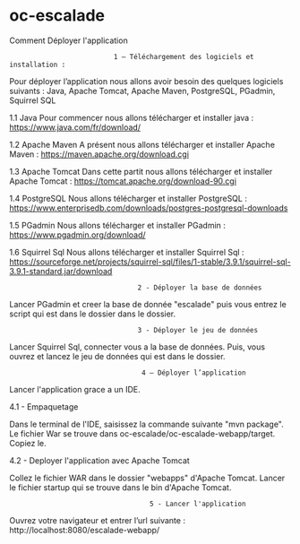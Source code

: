 # oc-escalade
Comment Déployer l'application

                              1 – Téléchargement des logiciels et installation :

Pour déployer l’application nous allons avoir besoin des quelques logiciels suivants :
Java, Apache Tomcat, Apache Maven, PostgreSQL, PGadmin, Squirrel SQL

1.1 Java
Pour commencer nous allons télécharger et installer java : https://www.java.com/fr/download/

1.2 Apache Maven
A présent nous allons télécharger et installer Apache Maven : https://maven.apache.org/download.cgi

1.3 Apache Tomcat
Dans cette partit nous allons télécharger et installer Apache Tomcat :
https://tomcat.apache.org/download-90.cgi

1.4 PostgreSQL
Nous allons télécharger et installer PostgreSQL :
https://www.enterprisedb.com/downloads/postgres-postgresql-downloads

1.5 PGadmin
Nous allons télécharger et installer PGadmin :
https://www.pgadmin.org/download/

1.6 Squirrel Sql
Nous allons télécharger et installer Squirrel Sql :
https://sourceforge.net/projects/squirrel-sql/files/1-stable/3.9.1/squirrel-sql-3.9.1-standard.jar/download

                                    2 - Déployer la base de données
                                    
Lancer PGadmin et creer la base de donnée "escalade" puis vous entrez le script qui est dans le dossier dans le dossier.

                                    3 - Déployer le jeu de données
                                   
Lancer Squirrel Sql, connecter vous a la base de données. Puis, vous ouvrez et lancez le jeu de données qui est dans le dossier.

                                     4 – Déployer l’application
                                 
Lancer l'application grace a un IDE.

4.1 - Empaquetage
                                            
Dans le terminal de l'IDE, saisissez la commande suivante "mvn package".
Le fichier War se trouve dans oc-escalade/oc-escalade-webapp/target.
Copiez le.

4.2 - Deployer l'application avec Apache Tomcat

Collez le fichier WAR dans le dossier "webapps" d'Apache Tomcat.
Lancer le fichier startup qui se trouve dans le bin d'Apache Tomcat.

                                       5 - Lancer l'application 
                                       
Ouvrez votre navigateur et entrer l’url suivante : http://localhost:8080/escalade-webapp/
